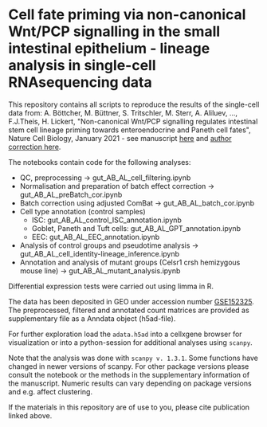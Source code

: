 # Cell fate priming via non-canonical Wnt/PCP signalling in the small intestinal epithelium - lineage analysis in single-cell RNAsequencing data

This repository contains all scripts to reproduce the results of the single-cell data from:
A. Böttcher, M. Büttner, S. Tritschler, M. Sterr, A. Aliluev, ..., F.J.Theis, H. Lickert, "Non-canonical Wnt/PCP signalling regulates intestinal stem cell lineage priming towards enteroendocrine and Paneth cell fates", Nature Cell Biology, January 2021 - see manuscript [here](https://www.nature.com/articles/s41556-020-00617-2) and [author correction here](https://www.nature.com/articles/s41556-021-00667-0).

The notebooks contain code for the following analyses:

* QC, preprocessing -> gut_AB_AL_cell_filtering.ipynb
* Normalisation and preparation of batch effect correction -> gut_AB_AL_preBatch_cor.ipynb 
* Batch correction using adjusted ComBat -> gut_AB_AL_batch_cor.ipynb
* Cell type annotation (control samples)
  * ISC: gut_AB_AL_control_ISC_annotation.ipynb
  * Goblet, Paneth and Tuft cells: gut_AB_AL_GPT_annotation.ipynb
  * EEC: gut_AB_AL_EEC_annotation.ipynb
* Analysis of control groups and pseudotime analysis -> gut_AB_AL_cell_identity-lineage_inference.ipynb
* Annotation and analysis of mutant groups (Celsr1 crsh hemizygous mouse line) -> gut_AB_AL_mutant_analysis.ipynb

Differential expression tests were carried out using limma in R.

The data has been deposited in GEO under accession number [GSE152325](https://www-ncbi-nlm-nih-gov.ezproxy.u-pec.fr/geo/query/acc.cgi?acc=GSE152325). The preprocessed, filtered and annotated count matrices are provided as supplementary file as a Anndata object (h5ad-file).

For further exploration load the `adata.h5ad` into a cellxgene browser for visualization or into a python-session for additional analyses using `scanpy`.

Note that the analysis was done with `scanpy v. 1.3.1`. Some functions have changed in newer versions of scanpy. For other package versions please consult the notebook or the methods in the supplementary information of the manuscript. Numeric results can vary depending on package versions and e.g. affect clustering.

If the materials in this repository are of use to you, please cite publication linked above.
